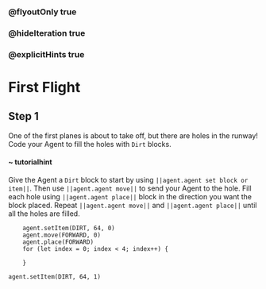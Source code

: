 ### @flyoutOnly true
### @hideIteration true
### @explicitHints true

# First Flight

## Step 1
One of the first planes is about to take off, but there are holes in the runway! Code your Agent to fill the holes with `Dirt` blocks. 

#### ~ tutorialhint 
Give the Agent a `Dirt` block to start by using ``||agent.agent set block or item||``. Then use ``||agent.agent move||`` to send your Agent to the hole. Fill each hole using ``||agent.agent place||`` block in the direction you want the block placed. Repeat ``||agent.agent move||`` and ``||agent.agent place||`` until all the holes are filled.

```ghost
    agent.setItem(DIRT, 64, 0)
    agent.move(FORWARD, 0)
    agent.place(FORWARD)
    for (let index = 0; index < 4; index++) {
    	
    }
```
```template
agent.setItem(DIRT, 64, 1)
```
```package
```

